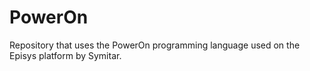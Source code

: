 # PowerOn
Repository that uses the PowerOn programming language used on the Episys platform by Symitar.
